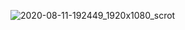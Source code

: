 ![2020-08-11-192449_1920x1080_scrot](https://user-images.githubusercontent.com/45566380/89928677-793b4d00-dc08-11ea-9295-da944618744e.png)
